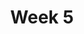 ---
title: Week 5
days:
  - date: 2024-09-23
    events:
      "**Exam**{: .label .label-exam} **Midterm 1**":
      "**No Lecture**{: .label .label-purple}":

  - date: 2024-09-25
    events:
      "**Lecture 11**{: .label .label-lec} Introduction to Probability ": 
        "Ch. 9"
      
  - date: 2024-09-27
    events:
      "**Lecture 12**{: .label .label-lec} General Rules of Probability ":
        "Ch. 10"
---